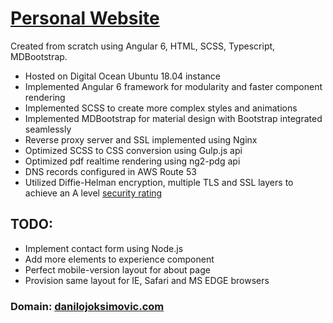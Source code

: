 # [Personal Website](https://danilojoskimovic.com)
Created from scratch using Angular 6, HTML, SCSS, Typescript, MDBootstrap.

* Hosted on Digital Ocean Ubuntu 18.04 instance
* Implemented Angular 6 framework for modularity and faster component rendering
* Implemented SCSS to create more complex styles and animations
* Implemented MDBootstrap for material design with Bootstrap integrated seamlessly
* Reverse proxy server and SSL implemented using Nginx
* Optimized SCSS to CSS conversion using Gulp.js api
* Optimized pdf realtime rendering using ng2-pdg api
* DNS records configured in AWS Route 53
* Utilized Diffie-Helman encryption, multiple TLS and SSL layers to achieve an A level [security rating](https://www.ssllabs.com/ssltest/analyze.html?d=danilojoksimovic.com) 

## TODO:

* Implement contact form using Node.js
* Add more elements to experience component
* Perfect mobile-version layout for about page
* Provision same layout for IE, Safari and MS EDGE browsers


### Domain: [danilojoksimovic.com](https://danilojoksimovic.com)
